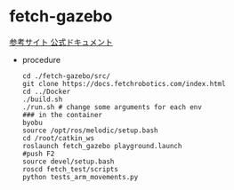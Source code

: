 # fetch-gazebo
[参考サイト 公式ドキュメント](https://docs.fetchrobotics.com/index.html)
- procedure
  ```
  cd ./fetch-gazebo/src/
  git clone https://docs.fetchrobotics.com/index.html
  cd ../Docker
  ./build.sh
  ./run.sh # change some arguments for each env
  ### in the container
  byobu
  source /opt/ros/melodic/setup.bash
  cd /root/catkin_ws
  roslaunch fetch_gazebo playground.launch
  #push F2
  source devel/setup.bash
  roscd fetch_test/scripts
  python tests_arm_movements.py
  ```
